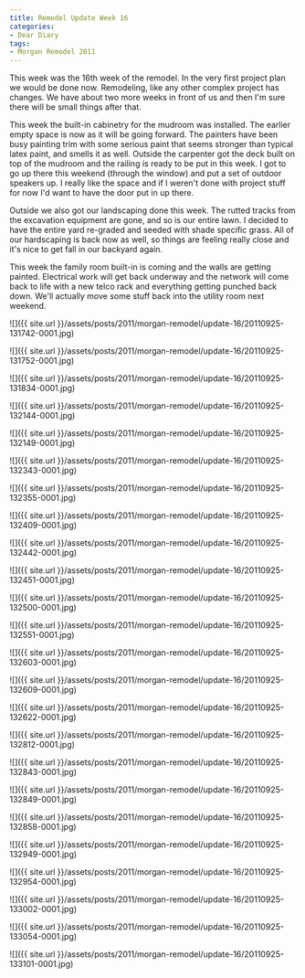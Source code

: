 ```yaml
---
title: Remodel Update Week 16
categories:
- Dear Diary
tags:
- Morgan Remodel 2011
---
```


This week was the 16th week of the remodel. In the very first project plan we would be done now. Remodeling, like any other complex project has changes. We have about two more weeks in front of us and then I'm sure there will be small things after that.

This week the built-in cabinetry for the mudroom was installed. The earlier empty space is now as it will be going forward. The painters have been busy painting trim with some serious paint that seems stronger than typical latex paint, and smells it as well. Outside the carpenter got the deck built on top of the mudroom and the railing is ready to be put in this week. I got to go up there this weekend (through the window) and put a set of outdoor speakers up. I really like the space and if I weren't done with project stuff for now I'd want to have the door put in up there.

Outside we also got our landscaping done this week. The rutted tracks from the excavation equipment are gone, and so is our entire lawn. I decided to have the entire yard re-graded and seeded with shade specific grass. All of our hardscaping is back now as well, so things are feeling really close and it's nice to get fall in our backyard again.

This week the family room built-in is coming and the walls are getting painted. Electrical work will get back underway and the network will come back to life with a new telco rack and everything getting punched back down. We'll actually move some stuff back into the utility room next weekend.

![]({{ site.url }}/assets/posts/2011/morgan-remodel/update-16/20110925-131742-0001.jpg)

![]({{ site.url }}/assets/posts/2011/morgan-remodel/update-16/20110925-131752-0001.jpg)

![]({{ site.url }}/assets/posts/2011/morgan-remodel/update-16/20110925-131834-0001.jpg)

![]({{ site.url }}/assets/posts/2011/morgan-remodel/update-16/20110925-132144-0001.jpg)

![]({{ site.url }}/assets/posts/2011/morgan-remodel/update-16/20110925-132149-0001.jpg)

![]({{ site.url }}/assets/posts/2011/morgan-remodel/update-16/20110925-132343-0001.jpg)

![]({{ site.url }}/assets/posts/2011/morgan-remodel/update-16/20110925-132355-0001.jpg)

![]({{ site.url }}/assets/posts/2011/morgan-remodel/update-16/20110925-132409-0001.jpg)

![]({{ site.url }}/assets/posts/2011/morgan-remodel/update-16/20110925-132442-0001.jpg)

![]({{ site.url }}/assets/posts/2011/morgan-remodel/update-16/20110925-132451-0001.jpg)

![]({{ site.url }}/assets/posts/2011/morgan-remodel/update-16/20110925-132500-0001.jpg)

![]({{ site.url }}/assets/posts/2011/morgan-remodel/update-16/20110925-132551-0001.jpg)

![]({{ site.url }}/assets/posts/2011/morgan-remodel/update-16/20110925-132603-0001.jpg)

![]({{ site.url }}/assets/posts/2011/morgan-remodel/update-16/20110925-132609-0001.jpg)

![]({{ site.url }}/assets/posts/2011/morgan-remodel/update-16/20110925-132622-0001.jpg)

![]({{ site.url }}/assets/posts/2011/morgan-remodel/update-16/20110925-132812-0001.jpg)

![]({{ site.url }}/assets/posts/2011/morgan-remodel/update-16/20110925-132843-0001.jpg)

![]({{ site.url }}/assets/posts/2011/morgan-remodel/update-16/20110925-132849-0001.jpg)

![]({{ site.url }}/assets/posts/2011/morgan-remodel/update-16/20110925-132858-0001.jpg)

![]({{ site.url }}/assets/posts/2011/morgan-remodel/update-16/20110925-132949-0001.jpg)

![]({{ site.url }}/assets/posts/2011/morgan-remodel/update-16/20110925-132954-0001.jpg)

![]({{ site.url }}/assets/posts/2011/morgan-remodel/update-16/20110925-133002-0001.jpg)

![]({{ site.url }}/assets/posts/2011/morgan-remodel/update-16/20110925-133054-0001.jpg)

![]({{ site.url }}/assets/posts/2011/morgan-remodel/update-16/20110925-133101-0001.jpg)

